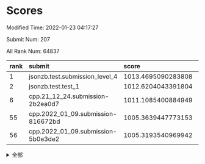 # Scores

Modified Time: 2022-01-23 04:17:27

Submit Num: 207

All Rank Num: 64837

| rank |               submit               |       score        |       sigma        | pk_num |
| :--- | :--------------------------------- | :----------------- | :----------------- | :----- |
| 1    | jsonzb.test.submission_level_4     | 1013.4695090283808 | 0.81121038937523   | 1252   |
| 2    | jsonzb.test.test_1                 | 1012.6204043391804 | 0.7807064101185485 | 1258   |
| 6    | cpp.21_12_24.submission-2b2ea0d7   | 1011.1085400884949 | 0.7857163722092131 | 1253   |
| 55   | cpp.2022_01_09.submission-816672bd | 1005.3639447773153 | 0.7338818988096562 | 1254   |
| 56   | cpp.2022_01_09.submission-5b0e3de2 | 1005.3193540969942 | 0.722108987032374  | 1248   |


<details>
<summary>全部</summary>

| rank |                 submit                 |       score        |       sigma        | pk_num |
| :--- | :------------------------------------- | :----------------- | :----------------- | :----- |
| 1    | jsonzb.test.submission_level_4         | 1013.4695090283808 | 0.81121038937523   | 1252   |
| 2    | jsonzb.test.test_1                     | 1012.6204043391804 | 0.7807064101185485 | 1258   |
| 3    | gobigger.level_3.submission_level_3_4  | 1011.9932582551983 | 0.7891843476813488 | 1253   |
| 4    | gobigger.level_3.submission_level_3_40 | 1011.4409813255099 | 0.7796012424204661 | 1248   |
| 5    | gobigger.level_3.submission_level_3_35 | 1011.1957604489294 | 0.7934080469470149 | 1250   |
| 6    | cpp.21_12_24.submission-2b2ea0d7       | 1011.1085400884949 | 0.7857163722092131 | 1253   |
| 7    | gobigger.level_3.submission_level_3_12 | 1010.9507121776226 | 0.7579478421487283 | 1250   |
| 8    | gobigger.level_3.submission_level_3_45 | 1010.9497915675664 | 0.7873952731946036 | 1254   |
| 9    | gobigger.level_3.submission_level_3_26 | 1010.9250356758602 | 0.7626733991032524 | 1253   |
| 10   | gobigger.level_3.submission_level_3_46 | 1010.8606658881382 | 0.7461322153702383 | 1255   |
| 11   | gobigger.level_3.submission_level_3_34 | 1010.848006155705  | 0.7701221694438124 | 1255   |
| 12   | gobigger.level_3.submission_level_3_43 | 1010.5671436039426 | 0.7611871514189353 | 1252   |
| 13   | gobigger.level_3.submission_level_3_8  | 1010.5542360747752 | 0.7743653310234271 | 1252   |
| 14   | gobigger.level_3.submission_level_3_25 | 1010.4921052366507 | 0.7695877638063994 | 1251   |
| 15   | gobigger.level_3.submission_level_3_5  | 1010.4621315406332 | 0.7608432405600926 | 1253   |
| 16   | gobigger.level_3.submission_level_3_21 | 1010.3378112113647 | 0.7751773914659634 | 1252   |
| 17   | gobigger.level_3.submission_level_3_13 | 1010.2984430836046 | 0.7570495824667547 | 1253   |
| 18   | gobigger.level_3.submission_level_3_23 | 1010.292773994889  | 0.7682841892253814 | 1254   |
| 19   | gobigger.level_3.submission_level_3_15 | 1010.213004634818  | 0.7739936413613172 | 1253   |
| 20   | gobigger.level_3.submission_level_3_32 | 1010.2002646093426 | 0.7762463798210604 | 1254   |
| 21   | gobigger.level_3.submission_level_3_11 | 1010.1979562327821 | 0.7570525528138092 | 1253   |
| 22   | gobigger.level_3.submission_level_3_14 | 1010.1624373779408 | 0.7514669499644676 | 1250   |
| 23   | gobigger.level_3.submission_level_3_2  | 1010.072329290812  | 0.757374183219247  | 1253   |
| 24   | gobigger.level_3.submission_level_3_29 | 1010.0406731287002 | 0.7510474171538932 | 1252   |
| 25   | gobigger.level_3.submission_level_3_37 | 1010.0249920982081 | 0.7443110067680687 | 1251   |
| 26   | gobigger.level_3.submission_level_3_42 | 1009.9587627062576 | 0.775369089404012  | 1255   |
| 27   | gobigger.level_3.submission_level_3_49 | 1009.9361415445443 | 0.756787675868657  | 1253   |
| 28   | gobigger.level_3.submission_level_3_10 | 1009.8200443760112 | 0.753756182705769  | 1255   |
| 29   | gobigger.level_3.submission_level_3_33 | 1009.7811831573513 | 0.7479334580418777 | 1248   |
| 30   | gobigger.level_3.submission_level_3_30 | 1009.7450619679489 | 0.7487287147946409 | 1253   |
| 31   | gobigger.level_3.submission_level_3_18 | 1009.7323591727607 | 0.7468709749257002 | 1254   |
| 32   | gobigger.level_3.submission_level_3_24 | 1009.7174021751033 | 0.7501934631631618 | 1251   |
| 33   | gobigger.level_3.submission_level_3_6  | 1009.6875266650459 | 0.7621551915565157 | 1253   |
| 34   | gobigger.level_3.submission_level_3_1  | 1009.6167791326017 | 0.730546562017358  | 1250   |
| 35   | gobigger.level_3.submission_level_3_36 | 1009.5565609078908 | 0.7824882761169755 | 1254   |
| 36   | gobigger.level_3.submission_level_3_41 | 1009.5474338648515 | 0.7359491086563831 | 1252   |
| 37   | gobigger.level_3.submission_level_3_0  | 1009.5412617323508 | 0.7661815705700779 | 1251   |
| 38   | gobigger.level_3.submission_level_3_9  | 1009.5032050064906 | 0.7462531139020867 | 1256   |
| 39   | gobigger.level_3.submission_level_3_38 | 1009.4367602854007 | 0.7565999615401409 | 1249   |
| 40   | gobigger.level_3.submission_level_3_19 | 1009.403895509181  | 0.7748277000849588 | 1245   |
| 41   | gobigger.level_3.submission_level_3_22 | 1009.2834298676981 | 0.7342475193223512 | 1252   |
| 42   | gobigger.level_3.submission_level_3_47 | 1009.2609408570283 | 0.7474659104598719 | 1256   |
| 43   | gobigger.level_3.submission_level_3_28 | 1009.2328656792902 | 0.7431409596189889 | 1246   |
| 44   | gobigger.level_3.submission_level_3_48 | 1009.1005554092113 | 0.747723978148097  | 1252   |
| 45   | gobigger.level_3.submission_level_3_27 | 1009.0789279895354 | 0.7358059457606955 | 1247   |
| 46   | gobigger.level_3.submission_level_3_3  | 1008.9272756220071 | 0.7468156562076836 | 1255   |
| 47   | gobigger.level_3.submission_level_3_17 | 1008.8482180115234 | 0.7527599265987704 | 1244   |
| 48   | gobigger.level_3.submission_level_3_16 | 1008.7900009292667 | 0.7464874584318884 | 1253   |
| 49   | gobigger.level_3.submission_level_3_44 | 1008.7190193604326 | 0.7364913192195012 | 1255   |
| 50   | gobigger.level_3.submission_level_3_7  | 1008.385506723826  | 0.7406129885394535 | 1248   |
| 51   | gobigger.level_3.submission_level_3_39 | 1008.3558420909964 | 0.756071379240694  | 1258   |
| 52   | gobigger.level_3.submission_level_3_31 | 1008.1535974032729 | 0.7296431843983017 | 1247   |
| 53   | gobigger.level_3.submission_level_3_20 | 1007.670867998274  | 0.7389029891794312 | 1252   |
| 54   | gobigger.level_1.submission_level_1_3  | 1005.4249776047847 | 0.7228611426445906 | 1253   |
| 55   | cpp.2022_01_09.submission-816672bd     | 1005.3639447773153 | 0.7338818988096562 | 1254   |
| 56   | cpp.2022_01_09.submission-5b0e3de2     | 1005.3193540969942 | 0.722108987032374  | 1248   |
| 57   | gobigger.level_1.submission_level_1_24 | 1004.9476129831826 | 0.7260106371622032 | 1258   |
| 58   | gobigger.level_1.submission_level_1_12 | 1004.7938928186023 | 0.7123398787461527 | 1258   |
| 59   | gobigger.level_1.submission_level_1_23 | 1004.6874001045982 | 0.7253486318004257 | 1254   |
| 60   | gobigger.level_1.submission_level_1_48 | 1004.5077849202338 | 0.7161277065223495 | 1256   |
| 61   | gobigger.level_1.submission_level_1_5  | 1004.3677986059217 | 0.7415390278958323 | 1251   |
| 62   | gobigger.level_1.submission_level_1_39 | 1004.3286480105583 | 0.7339395753714993 | 1257   |
| 63   | gobigger.level_1.submission_level_1_28 | 1004.2082557397569 | 0.7142396364263334 | 1255   |
| 64   | gobigger.level_1.submission_level_1_46 | 1004.1126530874286 | 0.7123445296182225 | 1253   |
| 65   | gobigger.level_1.submission_level_1_26 | 1003.8941037943663 | 0.7222160246474945 | 1251   |
| 66   | gobigger.level_1.submission_level_1_32 | 1003.8756025128706 | 0.7193877779427827 | 1255   |
| 67   | gobigger.level_1.submission_level_1_11 | 1003.8431717381399 | 0.7214714086045788 | 1251   |
| 68   | gobigger.level_1.submission_level_1_29 | 1003.8322622100835 | 0.7042799581146532 | 1258   |
| 69   | gobigger.level_1.submission_level_1_35 | 1003.7095400782364 | 0.7206174126186302 | 1255   |
| 70   | gobigger.level_1.submission_level_1_27 | 1003.6954079642101 | 0.7120434877327441 | 1253   |
| 71   | gobigger.level_1.submission_level_1_15 | 1003.6950085531756 | 0.7134081573193286 | 1255   |
| 72   | gobigger.level_1.submission_level_1_47 | 1003.6904080081819 | 0.7160633478867297 | 1251   |
| 73   | gobigger.level_1.submission_level_1_21 | 1003.6896489705466 | 0.7247099964195246 | 1254   |
| 74   | gobigger.level_1.submission_level_1_13 | 1003.61741641707   | 0.723700208328535  | 1256   |
| 75   | gobigger.level_1.submission_level_1_43 | 1003.5867429924302 | 0.7127141351987905 | 1255   |
| 76   | gobigger.level_1.submission_level_1_37 | 1003.5850367455013 | 0.7191198383313555 | 1252   |
| 77   | gobigger.level_1.submission_level_1_45 | 1003.5627534132441 | 0.722046954611237  | 1250   |
| 78   | gobigger.level_1.submission_level_1_7  | 1003.5158494307029 | 0.7149572558862988 | 1249   |
| 79   | gobigger.level_1.submission_level_1_31 | 1003.4863927848385 | 0.7081487500003723 | 1253   |
| 80   | gobigger.level_1.submission_level_1_20 | 1003.4831953738508 | 0.7114706541894756 | 1254   |
| 81   | gobigger.level_1.submission_level_1_33 | 1003.4275115230836 | 0.7238758238151055 | 1250   |
| 82   | gobigger.level_1.submission_level_1_25 | 1003.381583779196  | 0.7187433907494044 | 1256   |
| 83   | gobigger.level_1.submission_level_1_38 | 1003.3730737462078 | 0.7170712812977713 | 1259   |
| 84   | gobigger.level_1.submission_level_1_44 | 1003.297278950317  | 0.715415435669634  | 1252   |
| 85   | gobigger.level_1.submission_level_1_9  | 1003.2944491873203 | 0.7119362160755522 | 1252   |
| 86   | gobigger.level_1.submission_level_1_19 | 1003.2415070897812 | 0.7134351196880372 | 1251   |
| 87   | gobigger.level_1.submission_level_1_17 | 1003.113943456333  | 0.7108247151220303 | 1255   |
| 88   | gobigger.level_1.submission_level_1_2  | 1003.0572450579001 | 0.7124304614302746 | 1253   |
| 89   | gobigger.level_1.submission_level_1_30 | 1003.0438237313131 | 0.7219241777406269 | 1255   |
| 90   | gobigger.level_1.submission_level_1_14 | 1002.9709987578203 | 0.7133980083338503 | 1252   |
| 91   | gobigger.level_1.submission_level_1_4  | 1002.9555764451774 | 0.7298216135638838 | 1256   |
| 92   | gobigger.level_1.submission_level_1_6  | 1002.940783022989  | 0.7068625534893042 | 1257   |
| 93   | gobigger.level_1.submission_level_1_10 | 1002.9387273818425 | 0.7221819580510476 | 1252   |
| 94   | gobigger.level_1.submission_level_1_42 | 1002.8840872248286 | 0.7118966949925214 | 1258   |
| 95   | gobigger.level_1.submission_level_1_34 | 1002.8704545748202 | 0.7176586303993214 | 1249   |
| 96   | gobigger.level_1.submission_level_1_36 | 1002.7402019813377 | 0.7083147546228447 | 1253   |
| 97   | gobigger.level_1.submission_level_1_41 | 1002.720912541406  | 0.7070755906862327 | 1251   |
| 98   | gobigger.level_1.submission_level_1_22 | 1002.6275870925457 | 0.7061855066656867 | 1252   |
| 99   | gobigger.level_1.submission_level_1_1  | 1002.6187302393636 | 0.7116261228003881 | 1253   |
| 100  | gobigger.level_1.submission_level_1_16 | 1002.5719767138122 | 0.7168587824817444 | 1257   |
| 101  | gobigger.level_1.submission_level_1_18 | 1002.4485173445892 | 0.7153862168428123 | 1249   |
| 102  | gobigger.level_1.submission_level_1_0  | 1002.259993009271  | 0.7085905755121248 | 1256   |
| 103  | gobigger.level_1.submission_level_1_49 | 1002.2167168622608 | 0.7149635518366044 | 1252   |
| 104  | gobigger.level_1.submission_level_1_40 | 1001.9245599002448 | 0.7118765942750013 | 1260   |
| 105  | gobigger.level_1.submission_level_1_8  | 1001.5765746964289 | 0.7052062016272516 | 1256   |
| 106  | gobigger.random.submission_random_47   | 997.1450060965445  | 0.7031602133079791 | 1252   |
| 107  | gobigger.random.submission_random_13   | 996.9122376153563  | 0.7184085300317392 | 1255   |
| 108  | gobigger.random.submission_random_35   | 996.8580625822437  | 0.7133209826685162 | 1251   |
| 109  | gobigger.random.submission_random_14   | 996.7370744004716  | 0.7159095288410094 | 1256   |
| 110  | gobigger.random.submission_random_37   | 996.6606452563901  | 0.6988587207718416 | 1247   |
| 111  | gobigger.random.submission_random_17   | 996.6031079880717  | 0.7107495151510687 | 1249   |
| 112  | gobigger.random.submission_random_3    | 996.5649185498781  | 0.7013481464170428 | 1255   |
| 113  | gobigger.random.submission_random_4    | 996.55363233264    | 0.6967249083843562 | 1252   |
| 114  | gobigger.random.submission_random_46   | 996.4692956606539  | 0.7121985585258601 | 1251   |
| 115  | gobigger.random.submission_random_41   | 996.4395869766437  | 0.7063676221461702 | 1257   |
| 116  | gobigger.random.submission_random_26   | 996.4268168062508  | 0.7036596375871141 | 1252   |
| 117  | gobigger.random.submission_random_31   | 996.377418186472   | 0.7062926062097858 | 1259   |
| 118  | gobigger.random.submission_random_45   | 996.3649649048065  | 0.713918792937424  | 1248   |
| 119  | gobigger.random.submission_random_5    | 996.3480114889882  | 0.7103935979918934 | 1251   |
| 120  | gobigger.random.submission_random_33   | 996.3340056344404  | 0.7103388327371365 | 1246   |
| 121  | gobigger.random.submission_random_16   | 996.2739637076336  | 0.7088076609225867 | 1254   |
| 122  | gobigger.random.submission_random_28   | 996.2012752653529  | 0.7125952756813414 | 1255   |
| 123  | gobigger.random.submission_random_20   | 995.9367107778572  | 0.7057804870488494 | 1249   |
| 124  | gobigger.random.submission_random_29   | 995.9069320935098  | 0.7231441887502736 | 1255   |
| 125  | gobigger.random.submission_random_23   | 995.8772330951709  | 0.729126118063028  | 1252   |
| 126  | gobigger.random.submission_random_36   | 995.8487667444297  | 0.7113357926607009 | 1251   |
| 127  | gobigger.random.submission_random_44   | 995.7927141736865  | 0.7226861365048369 | 1253   |
| 128  | gobigger.random.submission_random_40   | 995.7655409924415  | 0.7151245586963065 | 1258   |
| 129  | gobigger.random.submission_random_10   | 995.7637159385966  | 0.7260061126664762 | 1256   |
| 130  | gobigger.random.submission_random_18   | 995.7539928035737  | 0.7106265218851481 | 1260   |
| 131  | gobigger.random.submission_random_1    | 995.7404933651845  | 0.7178849117908654 | 1250   |
| 132  | gobigger.random.submission_random_7    | 995.7110256690931  | 0.7039201031718972 | 1251   |
| 133  | gobigger.random.submission_random_21   | 995.6688410393537  | 0.7117428228755917 | 1253   |
| 134  | gobigger.random.submission_random_39   | 995.6284404054069  | 0.6981968583108978 | 1257   |
| 135  | gobigger.random.submission_random_8    | 995.5864405658859  | 0.703990208383676  | 1252   |
| 136  | gobigger.random.submission_random_2    | 995.5520154419678  | 0.7268750555918525 | 1256   |
| 137  | gobigger.random.submission_random_25   | 995.5215839221539  | 0.7172517762707448 | 1245   |
| 138  | gobigger.random.submission_random_30   | 995.481697916378   | 0.7083398782022668 | 1244   |
| 139  | gobigger.random.submission_random_12   | 995.4311147386717  | 0.7163371350581161 | 1252   |
| 140  | gobigger.random.submission_random_9    | 995.3865937502259  | 0.7187082088988515 | 1251   |
| 141  | gobigger.random.submission_random_43   | 995.3835977405619  | 0.7043243531269466 | 1256   |
| 142  | gobigger.random.submission_random_27   | 995.3731116927672  | 0.7177456740088187 | 1254   |
| 143  | gobigger.random.submission_random_42   | 995.3605741410383  | 0.7127463621942404 | 1249   |
| 144  | gobigger.random.submission_random_32   | 995.3493180973946  | 0.7114918766410061 | 1253   |
| 145  | gobigger.random.submission_random_15   | 995.3150615331176  | 0.7017236155972099 | 1255   |
| 146  | gobigger.random.submission_random_19   | 995.3101134064926  | 0.6958317396944755 | 1254   |
| 147  | gobigger.random.submission_random_0    | 995.3012853320051  | 0.7131902072309422 | 1255   |
| 148  | gobigger.random.submission_random_38   | 995.300898891545   | 0.7105045951596514 | 1255   |
| 149  | gobigger.random.submission_random_6    | 995.2651264663735  | 0.7191842076407516 | 1255   |
| 150  | gobigger.random.submission_random_11   | 995.2646779799609  | 0.7241634156267138 | 1256   |
| 151  | gobigger.random.submission_random_24   | 995.2621111318498  | 0.7130734812599054 | 1255   |
| 152  | gobigger.random.submission_random_22   | 995.1268064310214  | 0.712481570033993  | 1252   |
| 153  | gobigger.random.submission_random_34   | 995.1160565885461  | 0.7152516501612577 | 1253   |
| 154  | gobigger.random.submission_random_48   | 994.7738215385091  | 0.7255511129633417 | 1251   |
| 155  | gobigger.random.submission_random_49   | 994.4447178534798  | 0.7165353629828092 | 1256   |
| 156  | gobigger.level_2.submission_level_2_17 | 993.9053834672101  | 0.7345106740350112 | 1253   |
| 157  | gobigger.level_2.submission_level_2_25 | 993.716904569631   | 0.7316004156932352 | 1250   |
| 158  | gobigger.level_2.submission_level_2_26 | 993.1680452693378  | 0.7546118100887148 | 1255   |
| 159  | gobigger.level_2.submission_level_2_44 | 993.147840124349   | 0.7270373206941706 | 1252   |
| 160  | gobigger.level_2.submission_level_2_23 | 993.098872096473   | 0.7600989265836112 | 1258   |
| 161  | gobigger.level_2.submission_level_2_32 | 993.0465958998055  | 0.7126505487118152 | 1254   |
| 162  | gobigger.level_2.submission_level_2_2  | 992.9326604025349  | 0.7453903983492527 | 1256   |
| 163  | gobigger.level_2.submission_level_2_45 | 992.8730803161583  | 0.7356885423195729 | 1254   |
| 164  | gobigger.level_2.submission_level_2_31 | 992.8361036427593  | 0.7318508239885024 | 1255   |
| 165  | gobigger.level_2.submission_level_2_49 | 992.8068220141034  | 0.7352631761433187 | 1251   |
| 166  | gobigger.level_2.submission_level_2_0  | 992.8032859140604  | 0.7474842795287859 | 1256   |
| 167  | gobigger.level_2.submission_level_2_40 | 992.8016315015336  | 0.7380157777708757 | 1251   |
| 168  | gobigger.level_2.submission_level_2_42 | 992.7006672135946  | 0.7342097510228992 | 1253   |
| 169  | gobigger.level_2.submission_level_2_10 | 992.6884360842603  | 0.7451271006744415 | 1258   |
| 170  | gobigger.level_2.submission_level_2_30 | 992.5681026667627  | 0.7310235792866533 | 1252   |
| 171  | gobigger.level_2.submission_level_2_15 | 992.4729111180993  | 0.7424117118612752 | 1248   |
| 172  | gobigger.level_2.submission_level_2_20 | 992.4123693757333  | 0.7366841841372631 | 1254   |
| 173  | gobigger.level_2.submission_level_2_38 | 992.355428300615   | 0.7366247200054337 | 1253   |
| 174  | gobigger.level_2.submission_level_2_33 | 992.2659711359049  | 0.7442797167822869 | 1252   |
| 175  | gobigger.level_2.submission_level_2_3  | 992.192678664708   | 0.7384871542400162 | 1252   |
| 176  | gobigger.level_2.submission_level_2_14 | 992.096629630413   | 0.7446193033244826 | 1258   |
| 177  | gobigger.level_2.submission_level_2_9  | 991.9791094269747  | 0.7422694994585193 | 1250   |
| 178  | gobigger.level_2.submission_level_2_24 | 991.9573076709107  | 0.7322820707010294 | 1257   |
| 179  | gobigger.level_2.submission_level_2_27 | 991.9078980256638  | 0.7451184651511761 | 1257   |
| 180  | gobigger.level_2.submission_level_2_5  | 991.9049928889843  | 0.7420092188852115 | 1252   |
| 181  | gobigger.level_2.submission_level_2_16 | 991.8806437645511  | 0.7316325425857668 | 1252   |
| 182  | gobigger.level_2.submission_level_2_34 | 991.8657501506701  | 0.741341415444438  | 1254   |
| 183  | gobigger.level_2.submission_level_2_1  | 991.8208993461037  | 0.7680653927231905 | 1252   |
| 184  | gobigger.level_2.submission_level_2_11 | 991.7850766594314  | 0.7561787269062362 | 1253   |
| 185  | gobigger.level_2.submission_level_2_6  | 991.7315285771737  | 0.7447382984261712 | 1255   |
| 186  | gobigger.level_2.submission_level_2_18 | 991.7265965436693  | 0.7432423359840022 | 1251   |
| 187  | gobigger.level_2.submission_level_2_28 | 991.6648293782608  | 0.7416059863337706 | 1249   |
| 188  | gobigger.level_2.submission_level_2_29 | 991.5950932490995  | 0.7477289946764235 | 1258   |
| 189  | gobigger.level_2.submission_level_2_7  | 991.5387634929609  | 0.7648506056821569 | 1252   |
| 190  | gobigger.level_2.submission_level_2_41 | 991.4149463214535  | 0.7465607392282189 | 1250   |
| 191  | gobigger.level_2.submission_level_2_35 | 991.4016296675028  | 0.7520756815809683 | 1255   |
| 192  | gobigger.level_2.submission_level_2_8  | 991.3583250577595  | 0.784229654390576  | 1251   |
| 193  | gobigger.level_2.submission_level_2_12 | 991.3089019662074  | 0.75466515704804   | 1252   |
| 194  | gobigger.level_2.submission_level_2_46 | 991.2091969174331  | 0.7492159214061193 | 1251   |
| 195  | gobigger.level_2.submission_level_2_39 | 991.1897598265438  | 0.763286986224287  | 1251   |
| 196  | gobigger.level_2.submission_level_2_21 | 991.1658086033527  | 0.7728111738410426 | 1247   |
| 197  | gobigger.level_2.submission_level_2_22 | 991.0249644002026  | 0.762019236866438  | 1253   |
| 198  | gobigger.level_2.submission_level_2_13 | 990.9579314547685  | 0.7583459752268715 | 1252   |
| 199  | gobigger.level_2.submission_level_2_43 | 990.9079941188462  | 0.7554954089766963 | 1257   |
| 200  | gobigger.level_2.submission_level_2_47 | 990.8148500657705  | 0.7573944981176162 | 1251   |
| 201  | gobigger.level_2.submission_level_2_4  | 990.7131325260615  | 0.7638209862459339 | 1247   |
| 202  | gobigger.level_2.submission_level_2_19 | 990.6354294784867  | 0.7683498740134691 | 1250   |
| 203  | gobigger.level_2.submission_level_2_36 | 990.621303960055   | 0.7492097790991662 | 1251   |
| 204  | gobigger.level_2.submission_level_2_37 | 990.4582076749621  | 0.7433595919701725 | 1255   |
| 205  | gobigger.level_2.submission_level_2_48 | 990.1616724917096  | 0.7581449606703078 | 1256   |
| 206  | gobigger.none.submission_none_0        | 976.2511484676086  | 1.4006734004286672 | 1252   |
| 207  | gobigger.none.submission_none_1        | 975.8958111639578  | 1.4329830081832136 | 1256   |

</details>